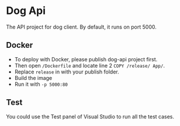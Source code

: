 # Dog Api

The API project for dog client. By default, it runs on port 5000.

## Docker

- To deploy with Docker, please publish dog-api project first.
- Then open `/Dockerfile` and locate line 2 `COPY /release/ App/`.
- Replace `release` in with your publish folder.
- Build the image
- Run it with `-p 5000:80`

## Test

You could use the Test panel of Visual Studio to run all the test cases.

